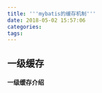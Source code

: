 ```yaml
---
title: '''mybatis的缓存机制'''
date: 2018-05-02 15:57:06
categories:
tags:
---
```


## 一级缓存

#### 一级缓存介绍




